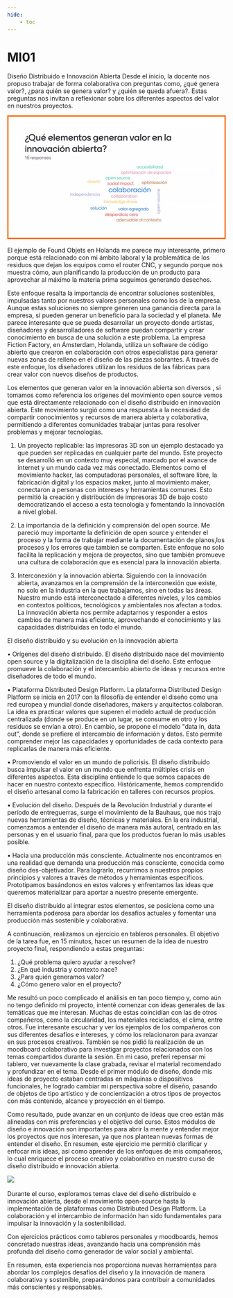 ```yaml
---
hide:
    - toc
---
```


# MI01


Diseño Distribuido e Innovación Abierta 
Desde el inicio, la docente nos propuso trabajar de forma colaborativa con preguntas como, ¿qué genera valor?, ¿para quién se genera valor? y ¿quién se queda afuera?. Estas preguntas nos invitan a reflexionar sobre los diferentes aspectos del valor en nuestros proyectos.


![](../images/min01/MI101.jpg)


El ejemplo de Found Objets en Holanda me parece muy interesante, primero porque está relacionado con mi ámbito laboral y la problemática de los residuos que dejan los equipos como el router CNC, y segundo porque nos muestra cómo, aun planificando la producción de un producto para aprovechar al máximo la materia prima seguimos generando desechos. 






Este enfoque resalta la importancia de encontrar soluciones sostenibles, impulsadas tanto por nuestros valores personales como los de la empresa.
 Aunque estas soluciones no siempre generen una ganancia directa para la empresa, sí pueden generar un beneficio para la sociedad y el planeta.
Me parece interesante que se pueda desarrollar un proyecto donde artistas, diseñadores y desarrolladores de software puedan compartir y crear conocimiento en busca de una solución a este problema. 
La empresa Fiction Factory, en Ámsterdam, Holanda, utiliza un software de código abierto que crearon en colaboración con otros especialistas para generar nuevas zonas de relleno en el diseño de las piezas sobrantes. A través de este enfoque, los diseñadores utilizan los residuos de las fábricas para crear valor con nuevos diseños de productos.



Los elementos que generan valor en la innovación abierta son diversos , si tomamos como referencia los orígenes del movimiento open source vemos que está directamente relacionado con el diseño distribuido en innovación abierta. Este movimiento surgió como una respuesta a la necesidad de compartir conocimientos y recursos de manera abierta y colaborativa, permitiendo a diferentes comunidades trabajar juntas para resolver problemas y mejorar tecnologías.


1.	Un proyecto replicable: las impresoras 3D son un ejemplo destacado ya que pueden ser replicadas en cualquier parte del mundo. Este proyecto se desarrolló en un contexto muy especial, marcado por el avance de internet y un mundo cada vez más conectado. Elementos como el movimiento hacker, las computadoras personales, el software libre, la fabricación digital y los espacios maker, junto al movimiento maker, conectaron a personas con intereses y herramientas comunes. Esto permitió la creación y distribución de impresoras 3D de bajo costo democratizando el acceso a esta tecnología y fomentando la innovación a nivel global.


2.	La importancia de la definición y comprensión del open source.
 Me pareció muy importante la definición de open source y entender el proceso y la forma de trabajar mediante la documentación de planos,los procesos y los errores que tambien se comparten. 
 Este enfoque no solo facilita la replicación y mejora de proyectos, sino que también promueve una cultura de colaboración que es esencial para la innovación abierta.


3.	Interconexión y la innovación abierta.
 Siguiendo con la innovación abierta, avanzamos en la comprensión de la interconexión que existe, no solo en la industria en la que trabajamos, sino en todas las áreas. Nuestro mundo está interconectado a diferentes niveles, y los cambios en contextos políticos, tecnológicos y ambientales nos afectan a todos. La innovación abierta nos permite adaptarnos y responder a estos cambios de manera más eficiente, aprovechando el conocimiento y las capacidades distribuidas en todo el mundo.



El diseño distribuido y su evolución en la innovación abierta


•	Orígenes del diseño distribuido.
 El diseño distribuido nace del movimiento open source y la digitalización de la disciplina del diseño. Este enfoque promueve la colaboración y el intercambio abierto de ideas y recursos entre diseñadores de todo el mundo.


•	Plataforma Distributed Design Platform.
 La plataforma Distributed Design Platform se inicia en 2017 con la filosofía de entender el diseño como una red europea y mundial donde diseñadores, makers y arquitectos colaboran. La idea es practicar valores que superen el modelo actual de producción centralizada (donde se produce en un lugar, se consume en otro y los residuos se envían a otro). En cambio, se propone el modelo "data in, data out", donde se prefiere el intercambio de información y datos. Esto permite comprender mejor las capacidades y oportunidades de cada contexto para replicarlas de manera más eficiente.


•	Promoviendo el valor en un mundo de policrisis.
 El diseño distribuido busca impulsar el valor en un mundo que enfrenta múltiples crisis en diferentes aspectos. Esta disciplina entiende lo que somos capaces de hacer en nuestro contexto específico. Históricamente, hemos comprendido el diseño artesanal como la fabricación en talleres con recursos propios.


•	Evolución del diseño.
 Después de la Revolución Industrial y durante el período de entreguerras, surge el movimiento de la Bauhaus, que nos trajo nuevas herramientas de diseño, técnicas y materiales. En la era industrial, comenzamos a entender el diseño de manera más autoral, centrado en las personas y en el usuario final, para que los productos fueran lo más usables posible.


•	Hacia una producción más consciente.
 Actualmente nos encontramos en una realidad que demanda una producción más consciente, conocida como diseño des-objetivador. Para lograrlo, recurrimos a nuestros propios principios y valores a través de métodos y herramientas específicos. Prototipamos basándonos en estos valores y enfrentamos las ideas que queremos materializar para aportar a nuestro presente emergente.


El diseño distribuido al integrar estos elementos, se posiciona como una herramienta poderosa para abordar los desafíos actuales  y fomentar una producción más sostenible y colaborativa.



A continuación, realizamos un ejercicio en tableros personales. El objetivo de la tarea fue, en 15 minutos, hacer un resumen de la idea de nuestro proyecto final, respondiendo a estas preguntas:
1)	¿Qué problema quiero ayudar a resolver?
2)	¿En qué industria y contexto nace?
3)	¿Para quién generamos valor?
4)	¿Cómo genero valor en el proyecto?


Me resultó un poco complicado el análisis en tan poco tiempo y, como aún no tengo definido mi proyecto, intenté comenzar con ideas generales de las temáticas que me interesan. Muchas de estas coincidían con las de otros compañeros, como la circularidad, los materiales reciclados, el clima, entre otros.
Fue interesante escuchar y ver los ejemplos de los compañeros con sus diferentes desafíos e intereses, y cómo los relacionaron para avanzar en sus procesos creativos.
También  se nos pidió la realización de un moodboard colaborativo para investigar proyectos relacionados con los temas compartidos durante la sesión.
En mi caso, preferí repensar mi tablero, ver nuevamente la clase grabada, revisar el material recomendado y profundizar en el tema. Desde el primer módulo de diseño, donde mis ideas de proyecto estaban centradas en máquinas o dispositivos funcionales, he logrado cambiar mi perspectiva sobre el diseño, pasando de objetos de tipo artístico y de concientización a otros tipos de proyectos con más contenido, alcance y proyección en el tiempo.


Como resultado, pude avanzar en un conjunto de ideas que creo están más alineadas con mis preferencias y el objetivo del curso. Estos módulos de diseño e innovación son importantes para abrir la mente y entender mejor los proyectos que nos interesan, ya que nos plantean nuevas formas de entender el diseño.
En resumen, este ejercicio me permitió clarificar y enfocar mis ideas, así como aprender de los enfoques de mis compañeros, lo cual enriquece el proceso creativo y colaborativo en nuestro curso de diseño distribuido e innovación abierta.


![](../images/MI107.jpg)


Durante el curso, exploramos temas clave del diseño distribuido e innovación abierta, desde el movimiento open-source hasta la implementación de plataformas como Distributed Design Platform. La colaboración y el intercambio de información han sido fundamentales para impulsar la innovación y la sostenibilidad.

Con ejercicios prácticos como tableros personales y moodboards, hemos concretado nuestras ideas, avanzando hacia una comprensión más profunda del diseño como generador de valor social y ambiental.

En resumen, esta experiencia nos proporciona nuevas herramientas para abordar los complejos desafíos del diseño y la innovación de manera colaborativa y sostenible, preparándonos para contribuir a comunidades más conscientes y responsables.